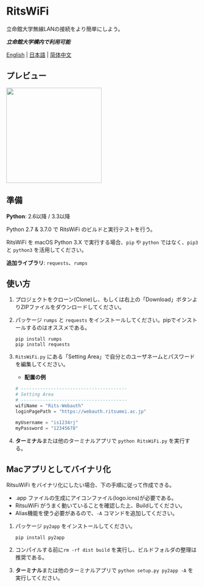 # RitsWiFi
立命館大学無線LANの接続をより簡単にしよう。

***立命館大学構内で利用可能***

[English](https://github.com/fang2hou/RitsWifi) | [日本語](https://github.com/fang2hou/RitsWifi/blob/master/extra/Readme.ja-JP.md) | [简体中文](https://github.com/fang2hou/RitsWifi/blob/master/extra/Readme.zh-CN.md)

## プレビュー
<img src="https://cdn.rawgit.com/fang2hou/RitsWiFi/master/extra/example.png" width="250px"/>

## 準備
**Python**: 2.6以降 / 3.3以降

Python 2.7 & 3.7.0 で RitsWiFi のビルドと実行テストを行う。

RitsWiFi を macOS Python 3.X で実行する場合、```pip``` や ```python``` ではなく、```pip3``` と ```python3``` を活用してください。

**追加ライブラリ**: ```requests```、```rumps```

## 使い方
1. プロジェクトをクローン(Clone)し、もしくは右上の「Download」ボタンよりZIPファイルをダウンロードしてください。
2. パッケージ ```rumps``` と ```requests``` をインストールしてください。pipでインストールするのはオススメである。

    ```shell
    pip install rumps
    pip install requests
    ```

3. ```RitsWiFi.py``` にある「Setting Area」で自分とのユーザネームとパスワードを編集してください。
    - __配置の例__
    
    ```python
    # ---------------------------------------
    # Setting Area
    # ---------------------------------------
    wifiName = "Rits-Webauth"
    loginPagePath = "https://webauth.ritsumei.ac.jp"

    myUsername = "is1234rj"
    myPassword = "12345678"
    ```
4. **ターミナル**または他のターミナルアプリで ```python RitsWiFi.py``` を実行する。

## Macアプリとしてバイナリ化
RitsuWiFi をバイナリ化にしたい場合、下の手順に従って作成できる。

- .app ファイルの生成にアイコンファイル(logo.icns)が必要である。
- RitsuWiFi がうまく動いていることを確認した上、Buildしてください。
- Alias機能を使う必要があるので、```-A``` コマンドを追加してください。

1. パッケージ ```py2app``` をインストールしてください。

    ```shell
    pip install py2app
    ```
2. コンパイルする前に```rm -rf dist build``` を実行し、ビルドフォルダの整理は推奨である。
3. **ターミナル**または他のターミナルアプリで ```python setup.py py2app -A``` を実行してください。